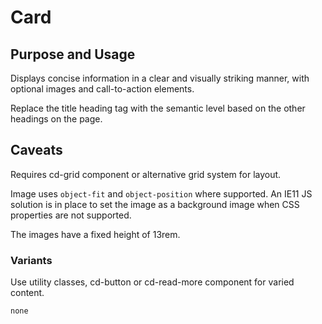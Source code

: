 # Card

## Purpose and Usage
Displays concise information in a clear and visually striking manner, with
optional images and call-to-action elements.

Replace the title heading tag with the semantic level based on the other headings on the page.

## Caveats
Requires cd-grid component or alternative grid system for layout.

Image uses `object-fit` and `object-position` where supported. An IE11 JS
solution is in place to set the image as a background image when CSS properties
are not supported.

The images have a fixed height of 13rem.

### Variants
Use utility classes, cd-button or cd-read-more component for varied content.

```
none

```
